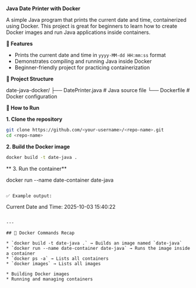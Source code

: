 **Java Date Printer with Docker**

A simple Java program that prints the current date and time, containerized using Docker.
This project is great for beginners to learn how to create Docker images and run Java applications inside containers.

**📌 Features**

* Prints the current date and time in `yyyy-MM-dd HH:mm:ss` format
* Demonstrates compiling and running Java inside Docker
* Beginner-friendly project for practicing containerization

**📂 Project Structure**

date-java-docker/
 ├── DatePrinter.java   # Java source file
 └── Dockerfile         # Docker configuration

**🚀 How to Run**

**1. Clone the repository**

```bash
git clone https://github.com/<your-username>/<repo-name>.git
cd <repo-name>
```

**2. Build the Docker image**

```bash
docker build -t date-java .
```

** 3. Run the container**


docker run --name date-container date-java
```

✅ Example output:

```
Current Date and Time: 2025-10-03 15:40:22
```

---

## 🐳 Docker Commands Recap

* `docker build -t date-java .` → Builds an image named `date-java`
* `docker run --name date-container date-java` → Runs the image inside a container
* `docker ps -a` → Lists all containers
* `docker images` → Lists all images

* Building Docker images
* Running and managing containers
